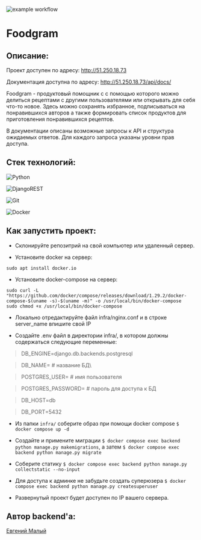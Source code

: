 ![example workflow](https://github.com/SidVi990/foodgram-project-react/actions/workflows/foodgram_workflow.yml/badge.svg)
# Foodgram

## Описание:
Проект доступен по адресу: http://51.250.18.73

Документация доступна по адресу: http://51.250.18.73/api/docs/

Foodgram - продуктовый помощник с с помощью которого можно делиться рецептами с другими пользователями или открывать для себя что-то новое. Здесь можно сохранять избранное, подписываться на понравившихся авторов а также формировать список продуктов для приготовления понравившихся рецептов.

В документации описаны возможные запросы к API и структура ожидаемых ответов. Для каждого запроса указаны уровни прав доступа.

## Стек технологий:
![Python](https://img.shields.io/badge/python-3670A0?style=for-the-badge&logo=python&logoColor=ffdd54)

![DjangoREST](https://img.shields.io/badge/DJANGO-REST-ff1709?style=for-the-badge&logo=django&logoColor=white&color=ff1709&labelColor=gray)

![Git](https://img.shields.io/badge/git-%23F05033.svg?style=for-the-badge&logo=git&logoColor=white)

![Docker](https://img.shields.io/badge/docker-%230db7ed.svg?style=for-the-badge&logo=docker&logoColor=white)

## Как запустить проект:

- Склонируйте репозитрий на свой компьютер или удаленный сервер.

 - Установите docker на сервер:

```
sudo apt install docker.io
```

- Установите docker-compose на сервер:

```
sudo curl -L "https://github.com/docker/compose/releases/download/1.29.2/docker-compose-$(uname -s)-$(uname -m)" -o /usr/local/bin/docker-compose
sudo chmod +x /usr/local/bin/docker-compose
```
- Локально отредактируйте файл infra/nginx.conf и в строке server_name впишите свой IP

- Создайте .env файл в директории infra/, в котором должны содержаться следующие переменные:

> DB_ENGINE=django.db.backends.postgresql

> DB_NAME= # название БД\ 

> POSTGRES_USER= # имя пользователя

> POSTGRES_PASSWORD= # пароль для доступа к БД

> DB_HOST=db

> DB_PORT=5432

- Из папки `infra/` соберите образ при помощи docker compose `$ docker compose up -d`

- Создайте и примените миграции `$ docker compose exec backend python manage.py makemigrations`, а затем `$ docker compose exec backend python manage.py migrate`

- Соберите статику `$ docker compose exec backend python manage.py collectstatic --no-input`

- Для доступа к админке не забудьте создать суперюзера `$ docker compose exec backend python manage.py createsuperuser`

- Развернутый проект будет доступен по IP вашего сервера.

## Автор backend'а:

[Евгений Малый](https://github.com/SidVi990)
